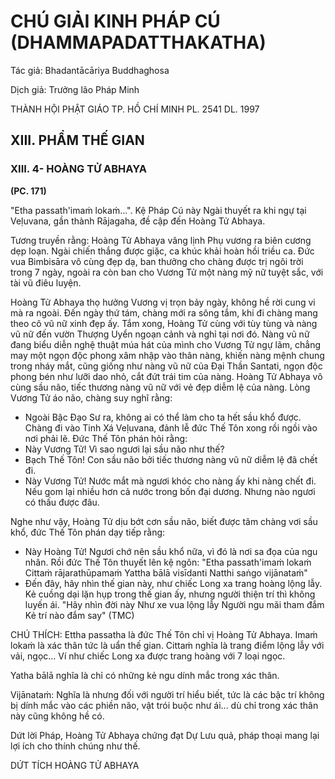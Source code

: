 # CHÚ GIẢI KINH PHÁP CÚ (DHAMMAPADATTHAKATHA)

Tác giả: Bhadantācāriya Buddhaghosa

Dịch giả: Trưởng lão Pháp Minh

THÀNH HỘI PHẬT GIÁO TP. HỒ CHÍ MINH
PL. 2541 DL. 1997

## XIII. PHẨM THẾ GIAN

### XIII. 4- HOÀNG TỬ ABHAYA

**(PC. 171)**

"Etha passath'imaṁ lokaṁ...". Kệ Pháp Cú này Ngài thuyết ra khi ngự tại Veḷuvana, gần thành
Rājagaha, đề cập đến Hoàng Tử Abhaya.

Tương truyền rằng: Hoàng Tử Abhaya vâng lịnh Phụ vương ra biên cương dẹp loạn. Ngài chiến thắng được giặc, ca khúc khải hoàn hồi triều ca. Đức vua Bimbisāra vô cùng đẹp dạ, ban thưởng cho chàng được trị ngôi trời trong 7 ngày, ngoài ra còn ban cho Vương Tử một nàng mỹ nữ tuyệt sắc, với tài vũ điêu luyện.

Hoàng Tử Abhaya thọ hưởng Vương vị trọn bảy ngày, không hề rời cung vi mà ra ngoài. Đến ngày thứ tám, chàng mới ra sông tắm, khi đi chàng mang theo cô vũ nữ xinh đẹp ấy. Tắm xong,
Hoàng Tử cùng với tùy tùng và nàng vũ nữ đến vườn Thượng Uyển ngoạn cảnh và nghỉ tại nơi đó.
Nàng vũ nữ đang biểu diễn nghệ thuật múa hát của mình cho Vương Tử ngự lãm, chẳng may một ngọn độc phong xâm nhập vào thân nàng, khiến nàng mệnh chung trong nháy mắt, cũng giống như nàng vũ nữ của Đại Thần Santati, ngọn độc phong bén như lưỡi dao nhỏ, cắt đứt trái tim của nàng.
Hoàng Tử Abhaya vô cùng sầu não, tiếc thương nàng vũ nữ với vẻ đẹp diễm lệ của nàng. Lòng Vương
Tử áo não, chàng suy nghĩ rằng:

- Ngoài Bậc Đạo Sư ra, không ai có thể làm cho ta hết sầu khổ được.
  Chàng đi vào Tinh Xá Veḷuvana, đảnh lễ đức Thế Tôn xong rồi ngồi vào nơi phải lẽ. Đức Thế
  Tôn phán hỏi rằng:
- Này Vương Tử! Vì sao ngươi lại sầu não như thế?
- Bạch Thế Tôn! Con sầu não bởi tiếc thương nàng vũ nữ diễm lệ đã chết đi.
- Này Vương Tử! Nước mắt mà ngươi khóc cho nàng ấy khi nàng chết đi. Nếu gom lại nhiều hơn cả nước trong bốn đại dương. Nhưng nào ngươi có thấu được đâu.

Nghe như vậy, Hoàng Tử dịu bớt cơn sầu não, biết được tâm chàng vơi sầu khổ, đức Thế Tôn phán dạy tiếp rằng:

- Này Hoàng Tử! Ngươi chớ nên sầu khổ nữa, vì đó là nơi sa đọa của ngu nhân.
  Rồi đức Thế Tôn thuyết lên kệ ngôn: "Etha passath'imaṁ lokaṁ
  Cittaṁ rājarathūpamaṁ
  Yattha bālā visīdanti
  Natthi saṅgo vijānataṁ"
- Đến đây, hãy nhìn thế gian này, như chiếc Long xa trang hoàng lộng lẫy. Kẻ cuồng dại lặn hụp trong thế gian ấy, nhưng người thiện trí thì không luyến ái. "Hãy nhìn đời này
  Như xe vua lộng lẫy
  Người ngu mãi tham đắm
  Kẻ trí nào đắm say" (TMC)

CHÚ THÍCH:
Ettha passatha là đức Thế Tôn chỉ vị Hoàng Tử Abhaya.
Imaṁ lokaṁ là xác thân tức là uẩn thế gian.
Cittaṁ nghĩa là trang điểm lộng lẫy với vải, ngọc... Ví như chiếc Long xa được trang hoàng với 7 loại ngọc.

Yatha bālā nghĩa là chỉ có những kẻ ngu dính mắc trong xác thân.

Vijānataṁ: Nghĩa là nhưng đối với người trí hiểu biết, tức là các bậc trí không bị dính mắc vào các phiền não, vật trói buộc như ái... dù chỉ trong xác thân này cũng không hề có.

Dứt lời Pháp, Hoàng Tử Abhaya chứng đạt Dự Lưu quả, pháp thoại mang lại lợi ích cho thính chúng như thế.

DỨT TÍCH HOÀNG TỬ ABHAYA
